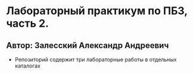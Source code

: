 # Лабораторный практикум по ПБЗ, часть 2.
## Автор: Залесский Александр Андреевич
+ Репозиторий содержит три лабораторные работы в отдельных каталогах
